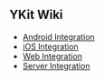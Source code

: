 ## YKit Wiki
- [Android Integration](android/README.md)
- [iOS Integration](ios/README.md)
- [Web Integration](web/README.md)
- [Server Integration](server/README.md)
